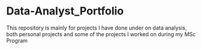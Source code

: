 # Data-Analyst_Portfolio
This repository is mainly for projects I have done under on data analysis, both personal projects and some of the projects I worked on during my MSc Program

